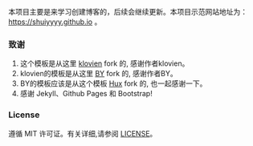 本项目主要是来学习创建博客的，后续会继续更新。本项目示范网站地址为：https://shuiyyyy.github.io 。

### 致谢

1. 这个模板是从这里 [klovien](https://github.com/klovien/klovien.github.io) fork 的, 感谢作者klovien。
2. klovien的模板是从这里 [BY](https://github.com/qiubaiying/qiubaiying.github.io) fork 的, 感谢作者BY。
3. BY的模板应该是从这个模板 [Hux](https://github.com/Huxpro/huxpro.github.io) fork 的, 也一起感谢一下。
4. 感谢 Jekyll、Github Pages 和 Bootstrap!

### License

遵循 MIT 许可证。有关详细,请参阅 [LICENSE](https://github.com/klovien/klovien.github.io/blob/master/LICENSE)。
